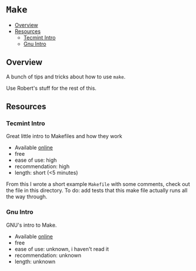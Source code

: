 # `Make`

<!-- MarkdownTOC autolink="true" autoanchor="true" markdown_preview="github" -->

- [Overview](#overview)
- [Resources](#resources)
	- [Tecmint Intro](#tecmint-intro)
	- [Gnu Intro](#gnu-intro)

<!-- /MarkdownTOC -->

<a id="overview"></a>
## Overview

A bunch of tips and tricks about how to use `make`. 

Use Robert's stuff for the rest of this.

<a id="resources"></a>
## Resources

<a id="tecmint-intro"></a>
### Tecmint Intro

Great little intro to Makefiles and how they work

- Available [online](https://www.tecmint.com/a-brief-introduction-to-makefiles-in-open-source-software-development-with-gnu-make/)
- free
- ease of use: high
- recommendation: high
- length: short (<5 minutes)

From this I wrote a short example `Makefile` with some comments, check out the file in this directory. To do: add tests that this make file actually runs all the way through.

<a id="gnu-intro"></a>
### Gnu Intro

GNU's intro to Make.

- Available [online](https://www.gnu.org/software/make/manual/html_node/Introduction.html)
- free
- ease of use: unknown, i haven't read it
- recommendation: unknown
- length: unknown